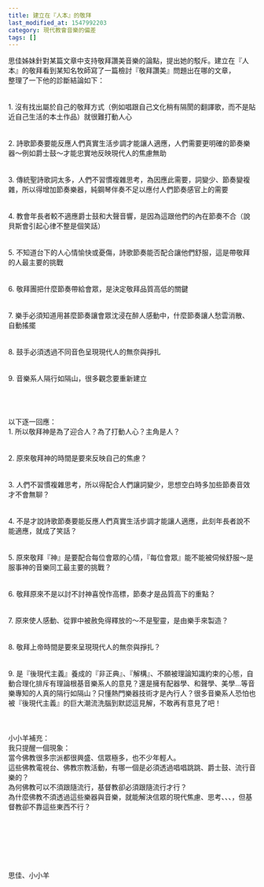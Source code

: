 ```yaml
---
title: 建立在『人本』的敬拜
last_modified_at: 1547992203
category: 現代教會音樂的偏差
tags: []
---
```


思佳姊妹針對某篇文章中支持敬拜讚美音樂的論點，提出她的駁斥。<!--more-->建立在『人本』的敬拜看到某知名牧師寫了一篇檢討『敬拜讚美』問題出在哪的文章，<br>整理了一下他的診斷結論如下：<br><br><br>1.     沒有找出屬於自己的敬拜方式（例如唱跟自己文化稍有隔閡的翻譯歌，而不是貼近自己生活的本土作品）就很難打動人心<br><br><br>2.     詩歌節奏要能反應人們真實生活步調才能讓人適應，人們需要更明確的節奏樂器〜例如爵士鼓〜才能忠實地反映現代人的焦慮無助<br><br><br>3.     傳統聖詩歌詞太多，人們不習慣複雜思考，為因應此需要，詞變少、節奏變複雜，所以得增加節奏樂器，純鋼琴伴奏不足以應付人們節奏感官上的需要<br><br><br>4.     教會年長者較不適應爵士鼓和大聲音響，是因為這跟他們的內在節奏不合（說貝斯會引起心律不整是個笑話）<br><br><br>5.     不知道台下的人心情愉快或憂傷，詩歌節奏能否配合讓他們舒服，這是帶敬拜的人最主要的挑戰<br><br><br>6.     敬拜團把什麼節奏帶給會眾，是決定敬拜品質高低的關鍵<br><br><br>7.     樂手必須知道用甚麼節奏讓會眾沈浸在醉人感動中，什麼節奏讓人愁雲消散、自動搖擺<br><br><br>8.     鼓手必須透過不同音色呈現現代人的無奈與掙扎<br><br><br>9.     音樂系人隔行如隔山，很多觀念要重新建立 <br><br><br><br><br>以下逐一回應：<br>1.     所以敬拜神是為了迎合人？為了打動人心？主角是人？<br><br><br>2.     原來敬拜神的時間是要來反映自己的焦慮？<br><br><br>3.     人們不習慣複雜思考，所以得配合人們讓詞變少，思想空白時多加些節奏音效才不會無聊？<br><br><br>4.     不是才說詩歌節奏要能反應人們真實生活步調才能讓人適應，此刻年長者說不能適應，就成了笑話？<br><br><br>5.     原來敬拜『神』是要配合每位會眾的心情，『每位會眾』能不能被伺候舒服〜是服事神的音樂同工最主要的挑戰？<br><br><br>6.     敬拜原來不是以討不討神喜悅作高標，節奏才是品質高下的重點？<br><br><br>7.     原來使人感動、從罪中被赦免得釋放的〜不是聖靈，是由樂手來製造？ <br><br><br>8.     敬拜上帝時間是要來呈現現代人的無奈與掙扎？<br><br><br>9.     是『後現代主義』養成的『非正典』、『解構』、不願被理論知識約束的心態，自動合理化排斥有理論根基音樂系人的意見？還是擁有配器學、和聲學、美學…等音樂專知的人真的隔行如隔山？只懂熱門樂器技術才是內行人？很多音樂系人恐怕也被『後現代主義』的巨大潮流洗腦到默認這見解，不敢再有意見了吧！<br><br><br><br>小小羊補充：<br>我只提醒一個現象：<br>當今佛教很多宗派都很興盛、信眾極多，也不少年輕人。<br>這些佛教電視台、佛教宗教活動，有哪一個是必須透過唱唱跳跳、爵士鼓、流行音樂的？<br>為何佛教可以不須跟隨流行，基督教卻必須跟隨流行才行？<br>為什麼佛教不須透過這些樂器與音樂，就能解決信眾的現代焦慮、思考、、、，但基督教卻不靠這些東西不行？<br><br><br><br><br><br><br><br>思佳、小小羊<br><br><br><br><br><br><br><br><br><br>
